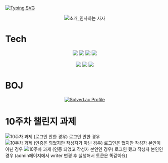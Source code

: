 [![Typing SVG](https://readme-typing-svg.herokuapp.com?size=30&duration=4500&color=F77500&width=600&lines=%F0%9F%A6%81_Welcome_Heechul_Yang_%F0%9F%A6%81+)](https://git.io/typing-svg)

<div align="center">

![소개_인사하는 사자](https://user-images.githubusercontent.com/81146131/221498526-e2db6afd-e36d-447c-ab58-58069793bedf.gif)


</div>

# Tech

<div align="center">
  
<img src="https://img.shields.io/badge/Python-3776AB?style=flat&logo=Python&logoColor=white" />
<img src="https://img.shields.io/badge/Java-007396?style=flat&logo=Java&logoColor=white" />
<img src="https://img.shields.io/badge/C-A8B9CC?style=flat&logo=C&logoColor=white" />
<img src="https://img.shields.io/badge/Django-092E20?style=flat&logo=Django&logoColor=white" />
  
</br>
</br>

<img src="https://img.shields.io/badge/HTML5-E34F26?style=flat&logo=HTML5&logoColor=white" />
<img src="https://img.shields.io/badge/CSS3-1572B6?style=flat&logo=CSS3&logoColor=white" />
<img src="https://img.shields.io/badge/JavaScript-F7DF1E?style=flat&logo=JavaScript&logoColor=white" />

</div>

# BOJ

<div align="center">

[![Solved.ac Profile](http://mazassumnida.wtf/api/v2/generate_badge?boj=wnddkd1489)](https://solved.ac/wnddkd1489/)

</div>

# 10주차 챌린지 과제
![10주차 과제 (로그인 안한 경우)](https://github.com/LikeLion-at-CAU-11th/Heechul-Yang/assets/113877384/7fcaba1f-4a08-4578-ba63-84ba018c2f4b)
로그인 안한 경우
![10주차 과제 (인증은 되었지만 작성자가 아닌 경우)](https://github.com/LikeLion-at-CAU-11th/Heechul-Yang/assets/113877384/13da6ceb-7b1e-4b3d-8fe2-e81d00403d70)
로그인은 했지만 작성자 본인이 아닌 경우
![10주차 과제 (인증 되었고 작성자 본인인 경우)](https://github.com/LikeLion-at-CAU-11th/Heechul-Yang/assets/113877384/c1f399f6-be39-498c-bcde-5a0a2ed5c8de)
로그인 했고 작성자 본인인 경우 (admin페이지에서 writer 변경 후 실행해서 토큰은 똑같아요)

